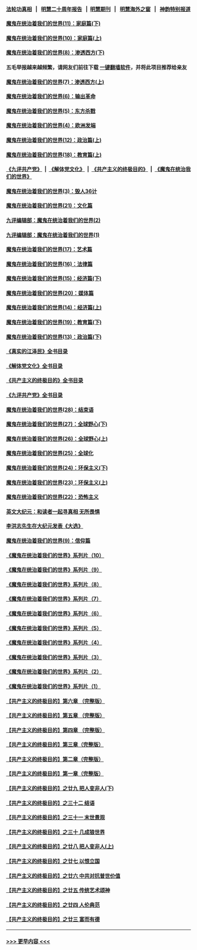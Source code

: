 #### [法轮功真相](https://github.com/gfw-breaker/truth/blob/master/README.md?t=0) &nbsp;&nbsp;|&nbsp;&nbsp; [明慧二十周年报告](https://github.com/gfw-breaker/mh-reports/blob/master/README.md?t=0) &nbsp;&nbsp;|&nbsp;&nbsp;[明慧期刊](https://github.com/gfw-breaker/mh-qikan) &nbsp;&nbsp;|&nbsp;&nbsp; [明慧海外之窗](https://github.com/gfw-breaker/mh-news/blob/master/README.md?t=0) &nbsp;&nbsp;|&nbsp;&nbsp; [神韵特别报道](https://github.com/gfw-breaker/mh-news/blob/master/shenyun.md?t=0)
#### [魔鬼在统治着我们的世界(11)：家庭篇(下)](../pages/nsc422/n10440961.md?t=11200813) 
#### [魔鬼在统治着我们的世界(10)：家庭篇(上)](../pages/nsc422/n10435448.md?t=11200813) 
#### [魔鬼在统治着我们的世界(8)：渗透西方(下)](../pages/nsc422/n10429603.md?t=11200813) 
#### 五毛举报越来越频繁，请网友们前往下载 [一键翻墙软件](https://github.com/gfw-breaker/ssr-accounts)，并将此项目推荐给亲友
#### [魔鬼在统治着我们的世界(7)：渗透西方(上)](../pages/nsc422/n10426013.md?t=11200813) 
#### [魔鬼在统治着我们的世界(6)：输出革命](../pages/nsc422/n10421536.md?t=11200813) 
#### [魔鬼在统治着我们的世界(5)：东方杀戮](../pages/nsc422/n10417707.md?t=11200813) 
#### [魔鬼在统治着我们的世界(4)：欧洲发端](../pages/nsc422/n10414890.md?t=11200813) 
#### [魔鬼在统治着我们的世界(12)：政治篇(上)](../pages/nsc422/n10444576.md?t=11200813) 
#### [魔鬼在统治着我们的世界(18)：教育篇(上)](../pages/nsc422/n10526970.md?t=11200813) 
#### [《九评共产党》](https://github.com/begood0513/9ping.md/blob/master/README.md) &nbsp;|&nbsp; [《解体党文化》](../../../../jtdwh.md/blob/master/README.md)  &nbsp;|&nbsp; [《共产主义的终极目的》](../../../../gczydzjmd.md/blob/master/README.md) &nbsp;|&nbsp; [《魔鬼在统治我们的世界》](../../../../mgztzwmdsj.md/blob/master/README.md) 
#### [魔鬼在统治着我们的世界(3)：毁人36计](../pages/nsc422/n10411583.md?t=11200813) 
#### [魔鬼在统治着我们的世界(21)：文化篇](../pages/nsc422/n10597706.md?t=11200813) 
#### [九评编辑部：魔鬼在统治着我们的世界(2)](../pages/nsc422/n10410036.md?t=11200813) 
#### [九评编辑部：魔鬼在统治着我们的世界(1)](../pages/nsc422/n10406825.md?t=11200813) 
#### [魔鬼在统治着我们的世界(17)：艺术篇](../pages/nsc422/n10499093.md?t=11200813) 
#### [魔鬼在统治着我们的世界(16)：法律篇](../pages/nsc422/n10485969.md?t=11200813) 
#### [魔鬼在统治着我们的世界(15)：经济篇(下)](../pages/nsc422/n10469975.md?t=11200813) 
#### [魔鬼在统治着我们的世界(20)：媒体篇](../pages/nsc422/n10586579.md?t=11200813) 
#### [魔鬼在统治着我们的世界(14)：经济篇(上)](../pages/nsc422/n10457370.md?t=11200813) 
#### [魔鬼在统治着我们的世界(19)：教育篇(下)](../pages/nsc422/n10564808.md?t=11200813) 
#### [魔鬼在统治着我们的世界(13)：政治篇(下)](../pages/nsc422/n10448270.md?t=11200813) 
#### [《真实的江泽民》全书目录](../pages/nsc422/n13721399.md?t=11200813) 
#### [《解体党文化》全书目录](../pages/nsc422/n13721157.md?t=11200813) 
#### [《共产主义的终极目的》全书目录](../pages/nsc422/n13721048.md?t=11200813) 
#### [《九评共产党》全书目录](../pages/nsc422/n13708085.md?t=11200813) 
#### [魔鬼在统治着我们的世界(28)：结束语](../pages/nsc422/n10936246.md?t=11200813) 
#### [魔鬼在统治着我们的世界(27)：全球野心(下)](../pages/nsc422/n10928319.md?t=11200813) 
#### [魔鬼在统治着我们的世界(26)：全球野心(上)](../pages/nsc422/n10900318.md?t=11200813) 
#### [魔鬼在统治着我们的世界(25)：全球化](../pages/nsc422/n10788205.md?t=11200813) 
#### [魔鬼在统治着我们的世界(24)：环保主义(下)](../pages/nsc422/n10695307.md?t=11200813) 
#### [魔鬼在统治着我们的世界(23)：环保主义(上)](../pages/nsc422/n10688613.md?t=11200813) 
#### [魔鬼在统治着我们的世界(22)：恐怖主义](../pages/nsc422/n10614727.md?t=11200813) 
#### [英文大纪元：和读者一起寻真相 无所畏惧](../pages/nsc422/n12542027.md?t=11200813) 
#### [李洪志先生在大纪元发表《大选》](../pages/nsc422/n12534746.md?t=11200813) 
#### [魔鬼在统治着我们的世界(9)：信仰篇](../pages/nsc422/n10432159.md?t=11200813) 
#### [《魔鬼在统治着我们的世界》系列片（10）](../pages/nsc422/n12292670.md?t=11200813) 
#### [《魔鬼在统治着我们的世界》系列片（9）](../pages/nsc422/n12290859.md?t=11200813) 
#### [《魔鬼在统治着我们的世界》系列片（8）](../pages/nsc422/n12287445.md?t=11200813) 
#### [《魔鬼在统治着我们的世界》系列片（7）](../pages/nsc422/n12283425.md?t=11200813) 
#### [《魔鬼在统治着我们的世界》系列片（6）](../pages/nsc422/n12282314.md?t=11200813) 
#### [《魔鬼在统治着我们的世界》系列片（5）](../pages/nsc422/n12281419.md?t=11200813) 
#### [《魔鬼在统治着我们的世界》系列片（4）](../pages/nsc422/n12274024.md?t=11200813) 
#### [《魔鬼在统治着我们的世界》系列片（3）](../pages/nsc422/n12271322.md?t=11200813) 
#### [《魔鬼在统治着我们的世界》系列片（2）](../pages/nsc422/n12269049.md?t=11200813) 
#### [《魔鬼在统治着我们的世界》系列片（1）](../pages/nsc422/n12267575.md?t=11200813) 
#### [【共产主义的终极目的】第六章 （完整版）](../pages/nsc422/n11428913.md?t=11200813) 
#### [【共产主义的终极目的】第五章 （完整版）](../pages/nsc422/n11428912.md?t=11200813) 
#### [【共产主义的终极目的】第四章 （完整版）](../pages/nsc422/n11428907.md?t=11200813) 
#### [【共产主义的终极目的】第三章（完整版）](../pages/nsc422/n11428848.md?t=11200813) 
#### [【共产主义的终极目的】第二章（完整版）](../pages/nsc422/n11428831.md?t=11200813) 
#### [【共产主义的终极目的】第一章（完整版）](../pages/nsc422/n11417651.md?t=11200813) 
#### [【共产主义的终极目的】之廿九 把人变非人(下)](../pages/nsc422/n11344140.md?t=11200813) 
#### [【共产主义的终极目的】之三十二 结语](../pages/nsc422/n11360535.md?t=11200813) 
#### [【共产主义的终极目的】之三十一 末世景观](../pages/nsc422/n11351129.md?t=11200813) 
#### [【共产主义的终极目的】之三十 几成狼世界](../pages/nsc422/n11348280.md?t=11200813) 
#### [【共产主义的终极目的】之廿八 把人变非人(上)](../pages/nsc422/n11340492.md?t=11200813) 
#### [【共产主义的终极目的】之廿七 以恨立国](../pages/nsc422/n11336944.md?t=11200813) 
#### [【共产主义的终极目的】之廿六 中共对抗普世价值](../pages/nsc422/n11324785.md?t=11200813) 
#### [【共产主义的终极目的】之廿五 传统艺术颂神](../pages/nsc422/n11296396.md?t=11200813) 
#### [【共产主义的终极目的】之廿四 人伦典范](../pages/nsc422/n11296397.md?t=11200813) 
#### [【共产主义的终极目的】之廿三 富而有德](../pages/nsc422/n11283598.md?t=11200813) 

----
#### [ >>> 更早内容 <<< ](../indexes/nsc422-earlier.md)
